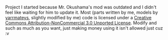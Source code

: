 Project I started because Mr. Okushama's mod was outdated and I didn't feel like waiting for him to update it.
Most (parts written by me, models by <a href="http://www.minecraftforum.net/user/698000-yarrmateys/">yarrmateys</a>, slightly modified by me) code is licensed under a <a rel="license" href="http://creativecommons.org/licenses/by-nc/3.0/deed.en_US">Creative Commons Attribution-NonCommercial 3.0 Unported License</a>. Modify and such as much as you want, just making money using it isn't allowed just cuz :v

